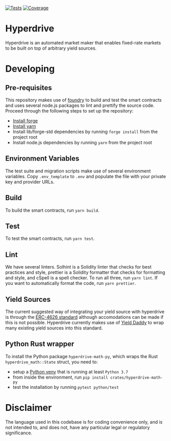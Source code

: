 [![Tests](https://github.com/delvtech/hyperdrive/actions/workflows/test.yml/badge.svg)](https://github.com/delvtech/hyperdrive/actions/workflows/test.yml)
[![Coverage](https://coveralls.io/repos/github/delvtech/hyperdrive/badge.svg?branch=main&t=vnW3xG&kill_cache=1&service=github)](https://coveralls.io/github/delvtech/hyperdrive?branch=main)

# Hyperdrive

Hyperdrive is an automated market maker that enables fixed-rate markets to be
built on top of arbitrary yield sources.

# Developing

## Pre-requisites

This repository makes use of [foundry](https://github.com/foundry-rs/foundry) to
build and test the smart contracts and uses several node.js packages to lint and
prettify the source code. Proceed through the following steps to set up the repository:
- [Install forge](https://github.com/foundry-rs/foundry#installatio://github.com/foundry-rs/foundry#installation)
- [Install yarn](https://yarnpkg.com/getting-started/install)
- Install lib/forge-std dependencies by running `forge install` from the project root
- Install node.js dependencies by running `yarn` from the project root

## Environment Variables

The test suite and migration scripts make use of several environment variables.
Copy `.env_template` to `.env` and populate the file with your private key and
provider URLs.

## Build

To build the smart contracts, run `yarn build`.

## Test

To test the smart contracts, run `yarn test`.

## Lint

We have several linters. Solhint is a Solidity linter that checks for best
practices and style, prettier is a Solidity formatter that checks for formatting
and style, and cSpell is a spell checker. To run all three, run `yarn lint`.
If you want to automatically format the code, run `yarn prettier`.

## Yield Sources

The current suggested way of integrating your yield source with hyperdrive is through the [ERC-4626 standard](https://eips.ethereum.org/EIPS/eip-4626) although accomodations can be made if this is not possible. Hyperdrive currently makes use of [Yield Daddy](https://github.com/timeless-fi/yield-daddy) to wrap many existing yield sources into this standard.

## Python Rust wrapper
To install the Python package `hyperdrive-math-py`, which wraps the Rust `hyperdrive_math::State` struct, you need to:
- setup a [Python venv](https://docs.python.org/3/library/venv.html) that is running at least `Python 3.7`
- from inside the environment, run `pip install crates/hyperdrive-math-py`
- test the installation by running `pytest python/test`

# Disclaimer

The language used in this codebase is for coding convenience only, and is not
intended to, and does not, have any particular legal or regulatory significance.
